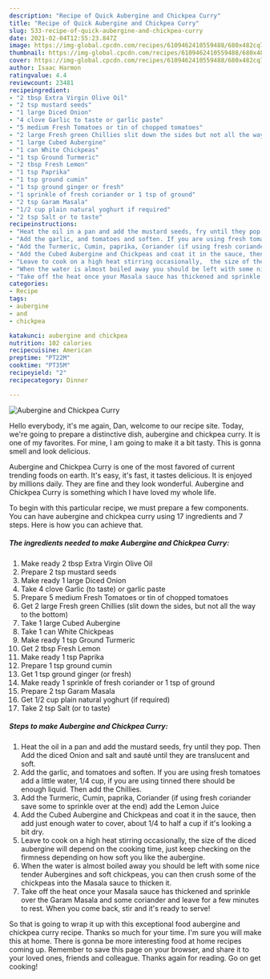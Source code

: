 ```yaml
---
description: "Recipe of Quick Aubergine and Chickpea Curry"
title: "Recipe of Quick Aubergine and Chickpea Curry"
slug: 533-recipe-of-quick-aubergine-and-chickpea-curry
date: 2021-02-04T12:55:23.847Z
image: https://img-global.cpcdn.com/recipes/6109462410559488/680x482cq70/aubergine-and-chickpea-curry-recipe-main-photo.jpg
thumbnail: https://img-global.cpcdn.com/recipes/6109462410559488/680x482cq70/aubergine-and-chickpea-curry-recipe-main-photo.jpg
cover: https://img-global.cpcdn.com/recipes/6109462410559488/680x482cq70/aubergine-and-chickpea-curry-recipe-main-photo.jpg
author: Isaac Harmon
ratingvalue: 4.4
reviewcount: 23481
recipeingredient:
- "2 tbsp Extra Virgin Olive Oil"
- "2 tsp mustard seeds"
- "1 large Diced Onion"
- "4 clove Garlic to taste or garlic paste"
- "5 medium Fresh Tomatoes or tin of chopped tomatoes"
- "2 large Fresh green Chillies slit down the sides but not all the way to the bottom"
- "1 large Cubed Aubergine"
- "1 can White Chickpeas"
- "1 tsp Ground Turmeric"
- "2 tbsp Fresh Lemon"
- "1 tsp Paprika"
- "1 tsp ground cumin"
- "1 tsp ground ginger or fresh"
- "1 sprinkle of fresh coriander or 1 tsp of ground"
- "2 tsp Garam Masala"
- "1/2 cup plain natural yoghurt if required"
- "2 tsp Salt or to taste"
recipeinstructions:
- "Heat the oil in a pan and add the mustard seeds, fry until they pop. Then Add the diced Onion and salt and sauté until they are  translucent and soft."
- "Add the garlic, and tomatoes and soften. If you are using fresh tomatoes add a little water, 1/4 cup, if you are using tinned there should be enough liquid. Then add the Chillies."
- "Add the Turmeric, Cumin, paprika, Coriander (if using fresh coriander save some to sprinkle over at the end) add the Lemon Juice"
- "Add the Cubed Aubergine and Chickpeas and coat it in the sauce, then add just enough water to cover, about 1/4 to half a cup if it&#39;s looking a bit dry."
- "Leave to cook on a high heat stirring occasionally,  the size of the diced aubergine will depend on the cooking time, just keep checking on the firmness depending on how soft you like the aubergine."
- "When the water is almost boiled away you should be left with some nice tender Aubergines and soft chickpeas,  you can then crush some of the chickpeas into the Masala sauce to thicken it."
- "Take off the heat once your Masala sauce has thickened and sprinkle over the Garam Masala and some coriander and leave for a few minutes to rest. When you come back, stir and it&#39;s ready to serve!"
categories:
- Recipe
tags:
- aubergine
- and
- chickpea

katakunci: aubergine and chickpea 
nutrition: 102 calories
recipecuisine: American
preptime: "PT22M"
cooktime: "PT35M"
recipeyield: "2"
recipecategory: Dinner

---
```



![Aubergine and Chickpea Curry](https://img-global.cpcdn.com/recipes/6109462410559488/680x482cq70/aubergine-and-chickpea-curry-recipe-main-photo.jpg)

Hello everybody, it's me again, Dan, welcome to our recipe site. Today, we're going to prepare a distinctive dish, aubergine and chickpea curry. It is one of my favorites. For mine, I am going to make it a bit tasty. This is gonna smell and look delicious.



Aubergine and Chickpea Curry is one of the most favored of current trending foods on earth. It's easy, it's fast, it tastes delicious. It is enjoyed by millions daily. They are fine and they look wonderful. Aubergine and Chickpea Curry is something which I have loved my whole life.


To begin with this particular recipe, we must prepare a few components. You can have aubergine and chickpea curry using 17 ingredients and 7 steps. Here is how you can achieve that.

<!--inarticleads1-->

##### The ingredients needed to make Aubergine and Chickpea Curry:

1. Make ready 2 tbsp Extra Virgin Olive Oil
1. Prepare 2 tsp mustard seeds
1. Make ready 1 large Diced Onion
1. Take 4 clove Garlic (to taste) or garlic paste
1. Prepare 5 medium Fresh Tomatoes or tin of chopped tomatoes
1. Get 2 large Fresh green Chillies (slit down the sides, but not all the way to the bottom)
1. Take 1 large Cubed Aubergine
1. Take 1 can White Chickpeas
1. Make ready 1 tsp Ground Turmeric
1. Get 2 tbsp Fresh Lemon
1. Make ready 1 tsp Paprika
1. Prepare 1 tsp ground cumin
1. Get 1 tsp ground ginger (or fresh)
1. Make ready 1 sprinkle of fresh coriander or 1 tsp of ground
1. Prepare 2 tsp Garam Masala
1. Get 1/2 cup plain natural yoghurt (if required)
1. Take 2 tsp Salt (or to taste)




<!--inarticleads2-->

##### Steps to make Aubergine and Chickpea Curry:

1. Heat the oil in a pan and add the mustard seeds, fry until they pop. Then Add the diced Onion and salt and sauté until they are  translucent and soft.
1. Add the garlic, and tomatoes and soften. If you are using fresh tomatoes add a little water, 1/4 cup, if you are using tinned there should be enough liquid. Then add the Chillies.
1. Add the Turmeric, Cumin, paprika, Coriander (if using fresh coriander save some to sprinkle over at the end) add the Lemon Juice
1. Add the Cubed Aubergine and Chickpeas and coat it in the sauce, then add just enough water to cover, about 1/4 to half a cup if it&#39;s looking a bit dry.
1. Leave to cook on a high heat stirring occasionally,  the size of the diced aubergine will depend on the cooking time, just keep checking on the firmness depending on how soft you like the aubergine.
1. When the water is almost boiled away you should be left with some nice tender Aubergines and soft chickpeas,  you can then crush some of the chickpeas into the Masala sauce to thicken it.
1. Take off the heat once your Masala sauce has thickened and sprinkle over the Garam Masala and some coriander and leave for a few minutes to rest. When you come back, stir and it&#39;s ready to serve!




So that is going to wrap it up with this exceptional food aubergine and chickpea curry recipe. Thanks so much for your time. I'm sure you will make this at home. There is gonna be more interesting food at home recipes coming up. Remember to save this page on your browser, and share it to your loved ones, friends and colleague. Thanks again for reading. Go on get cooking!
